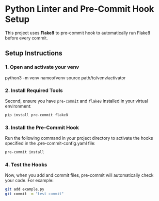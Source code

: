 # Python Linter and Pre-Commit Hook Setup

This project uses **Flake8** to pre-commit hook to automatically run Flake8 before every commit.

## Setup Instructions

### 1. Open and activate your venv
python3 -m venv nameofvenv
source path/to/venv/activator

### 2. Install Required Tools
Second, ensure you have `pre-commit` and `flake8` installed in your virtual environment:

```bash
pip install pre-commit flake8
```
### 3. Install the Pre-Commit Hook

Run the following command in your project directory to activate the hooks specified in the .pre-commit-config.yaml file:

```bash
pre-commit install
```
### 4. Test the Hooks

Now, when you add and commit files, pre-commit will automatically check your code. For example:

```bash
git add example.py
git commit -m "test commit"
```
